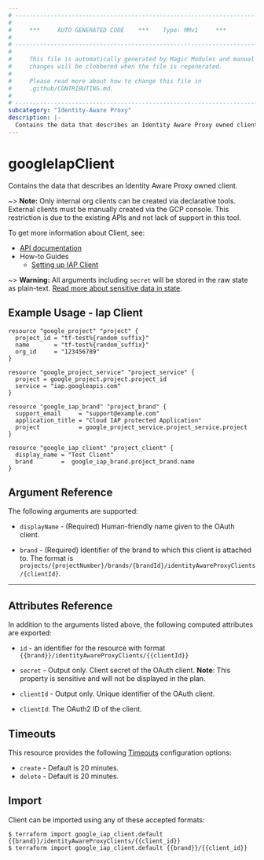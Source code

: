 ```yaml
---
# ----------------------------------------------------------------------------
#
#     ***     AUTO GENERATED CODE    ***    Type: MMv1     ***
#
# ----------------------------------------------------------------------------
#
#     This file is automatically generated by Magic Modules and manual
#     changes will be clobbered when the file is regenerated.
#
#     Please read more about how to change this file in
#     .github/CONTRIBUTING.md.
#
# ----------------------------------------------------------------------------
subcategory: "Identity-Aware Proxy"
description: |-
  Contains the data that describes an Identity Aware Proxy owned client.
---
```


# googleIapClient

Contains the data that describes an Identity Aware Proxy owned client.

\~> **Note:** Only internal org clients can be created via declarative tools. External clients must be
manually created via the GCP console. This restriction is due to the existing APIs and not lack of support
in this tool.

To get more information about Client, see:

* [API documentation](https://cloud.google.com/iap/docs/reference/rest/v1/projects.brands.identityAwareProxyClients)
* How-to Guides
  * [Setting up IAP Client](https://cloud.google.com/iap/docs/authentication-howto)

\~> **Warning:** All arguments including `secret` will be stored in the raw
state as plain-text. [Read more about sensitive data in state](https://www.terraform.io/language/state/sensitive-data).

## Example Usage - Iap Client

```hcl
resource "google_project" "project" {
  project_id = "tf-test%{random_suffix}"
  name       = "tf-test%{random_suffix}"
  org_id     = "123456789"
}

resource "google_project_service" "project_service" {
  project = google_project.project.project_id
  service = "iap.googleapis.com"
}

resource "google_iap_brand" "project_brand" {
  support_email     = "support@example.com"
  application_title = "Cloud IAP protected Application"
  project           = google_project_service.project_service.project
}

resource "google_iap_client" "project_client" {
  display_name = "Test Client"
  brand        =  google_iap_brand.project_brand.name
}
```

## Argument Reference

The following arguments are supported:

*   `displayName` -
    (Required)
    Human-friendly name given to the OAuth client.

*   `brand` -
    (Required)
    Identifier of the brand to which this client
    is attached to. The format is
    `projects/{projectNumber}/brands/{brandId}/identityAwareProxyClients/{clientId}`.

***

## Attributes Reference

In addition to the arguments listed above, the following computed attributes are exported:

*   `id` - an identifier for the resource with format `{{brand}}/identityAwareProxyClients/{{clientId}}`

*   `secret` -
    Output only. Client secret of the OAuth client.
    **Note**: This property is sensitive and will not be displayed in the plan.

*   `clientId` -
    Output only. Unique identifier of the OAuth client.

*   `clientId`: The OAuth2 ID of the client.

## Timeouts

This resource provides the following
[Timeouts](https://developer.hashicorp.com/terraform/plugin/sdkv2/resources/retries-and-customizable-timeouts) configuration options:

* `create` - Default is 20 minutes.
* `delete` - Default is 20 minutes.

## Import

Client can be imported using any of these accepted formats:

```console
$ terraform import google_iap_client.default {{brand}}/identityAwareProxyClients/{{client_id}}
$ terraform import google_iap_client.default {{brand}}/{{client_id}}
```
